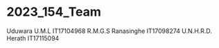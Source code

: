 # 2023_154_Team

Uduwara U.M.L                IT17104968
R.M.G.S Ranasinghe           IT17098274
U.N.H.R.D. Herath            IT17115094
